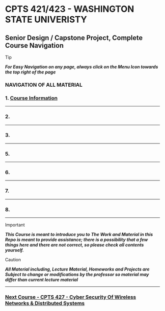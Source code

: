 # CPTS 421/423 - WASHINGTON STATE UNIVERISTY
## Senior Design / Capstone Project, Complete Course Navigation

> [!TIP]
> ***For Easy Navigation on any page, always click on the Menu Icon towards the top right of the page***

### NAVIGATION OF ALL MATERIAL 

### 1. [Course Information]()

---
### 2. []()

---
### 3. []()

---
### 5. []()


--- 
### 6. []()

---
### 7. []()

--- 
### 8. []()


---

> [!IMPORTANT]
> ***This Course is meant to introduce you to***
> ***The Work and Material in this Repo is meant to provide assistance; there is a possibility that a few things here and there are not correct, so please check all contents yourself.***


> [!CAUTION]
> ***All Material including, Lecture Material, Homeworks and Projects are Subject to change or modifications by the professor so material may differ than current lecture material***

---

### [Next Course - CPTS 427 - Cyber Security Of Wireless Networks & Distributed Systems ](https://github.com/MarkShinozaki/CPTS427-CyberSecurityOfWireless-DistributedSystems)
